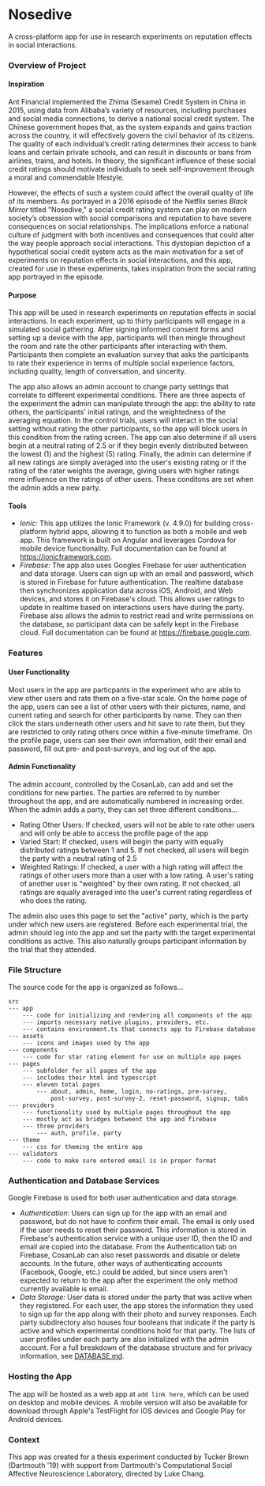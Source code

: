 # Nosedive
A cross-platform app for use in research experiments on reputation effects in social interactions.

### Overview of Project
#### Inspiration
Ant Financial implemented the Zhima (Sesame) Credit System in China in 2015, using data from Alibaba’s variety of resources, including purchases and social media connections, to derive a national social credit system. The Chinese government hopes that, as the system expands and gains traction across the country, it will effectively govern the civil behavior of its citizens. The quality of each individual’s credit rating determines their access to bank loans and certain private schools, and can result in discounts or bans from airlines, trains, and hotels. In theory, the significant influence of these social credit ratings should motivate individuals to seek self-improvement through a moral and commendable lifestyle. 

However, the effects of such a system could affect the overall quality of life of its members. As portrayed in a 2016 episode of the Netflix series *Black Mirror* titled "Nosedive," a  social credit rating system can play on modern society’s obsession with social comparisons and reputation to have severe consequences on social relationships. The implications enforce a national culture of judgment with both incentives and consequences that could alter the way people approach social interactions. This dystopian depiction of a hypothetical social credit system acts as the main motivation for a set of experiments on reputation effects in social interactions, and this app, created for use in these experiments, takes inspiration from the social rating app portrayed in the episode. 

#### Purpose
This app will be used in research experiments on reputation effects in social interactions. In each experiment, up to thirty participants will engage in a simulated social gathering. After signing informed consent forms and setting up a device with the app, participants will then mingle throughout the room and rate the other participants after interacting with them. Participants then complete an evaluation survey that asks the participants to rate their experience in terms of multiple social experience factors, including quality, length of conversation, and sincerity.

The app also allows an admin account to change party settings that correlate to different experimental conditions. There are three aspects of the experiment the admin can manipulate through the app: the ability to rate others, the participants' initial ratings, and the weightedness of the averaging equation. In the control trials, users will interact in the social setting without rating the other participants, so the app will block users in this condition from the rating screen. The app can also determine if all users begin at a neutral rating of 2.5 or if they begin evenly distributed between the lowest (1) and the highest (5) rating. Finally, the admin can determine if all new ratings are simply averaged into the user's existing rating or if the rating of the rater weights the average, giving users with higher ratings more influence on the ratings of other users. These conditons are set when the admin adds a new party.

#### Tools
- *Ionic:* This app utilizes the Ionic Framework (v. 4.9.0) for building cross-platform hybrid apps, allowing it to function as both a mobile and web app. This framework is built on Angular and leverages Cordova for mobile device functionality. Full documentation can be found at https://ionicframework.com.
- *Firebase:* The app also uses Googles Firebase for user authentication and data storage. Users can sign up with an email and password, which is stored in Firebase for future authentication. The realtime database then synchronizes application data across iOS, Android, and Web devices, and stores it on Firebase's cloud. This allows user ratings to update in realtime based on interactions users have during the party. Firebase also allows the admin to restrict read and write permissions on the database, so participant data can be safely kept in the Firebase cloud. Full documentation can be found at https://firebase.google.com.


### Features
#### User Functionality
Most users in the app are particpants in the experiment who are able to view other users and rate them on a five-star scale. On the home page of the app, users can see a list of other users with their pictures, name, and current rating and search for other participants by name. They can then click the stars underneath other users and hit save to rate them, but they are restricted to only rating others once within a five-minute timeframe. On the profile page, users can see their own information, edit their email and password, fill out pre- and post-surveys, and log out of the app. 

#### Admin Functionality
The admin account, controlled by the CosanLab, can add and set the conditions for new parties. The parties are referred to by number throughout the app, and are automatically numbered in increasing order. When the admin adds a party, they can set three different conditions...
- Rating Other Users: If checked, users will not be able to rate other users and will only be able to access the profile         page of the app
- Varied Start: If checked, users will begin the party with equally distributed ratings between 1 and 5. If not checked, all users will begin the party with a neutral rating of 2.5
- Weighted Ratings: If checked, a user with a high rating will affect the ratings of other users more than a user with a low rating. A user's rating of another user is "weighted" by their own rating. If not checked, all ratings are equally averaged into the user's current rating regardless of who does the rating.

The admin also uses this page to set the "active" party, which is the party under which new users are registered. Before each experimental trial, the admin should log into the app and set the party with the target experimental conditions as active. This also naturally groups participant information by the trial that they attended.  


### File Structure
The source code for the app is organized as follows...
```
src
--- app
    --- code for initializing and rendering all components of the app
    --- imports necessary native plugins, providers, etc.
    --- contains environment.ts that connects app to Firebase database
--- assets
    --- icons and images used by the app
--- components
    --- code for star rating element for use on multiple app pages
--- pages
    --- subfolder for all pages of the app
    --- includes their html and typescript 
    --- eleven total pages 
        --- about, admin, home, login, no-ratings, pre-survey, 
            post-survey, post-survey-2, reset-password, signup, tabs
--- providers
    --- functionality used by multiple pages throughout the app
    --- mostly act as bridges betweent the app and firebase
    --- three providers
        --- auth, profile, party
--- theme
    --- css for theming the entire app
--- validators
    --- code to make sure entered email is in proper format
```

### Authentication and Database Services
Google Firebase is used for both user authentication and data storage. 
- *Authentication:* Users can sign up for the app with an email and password, but do not have to confirm their email. The email is only used if the user needs to reset their password. This information is stored in Firebase's authentication service with a unique user ID, then the ID and email are copied into the database. From the Authentication tab on Firebase, CosanLab can also reset passwords and disable or delete accounts. In the future, other ways of authenticating accounts (Facebook, Google, etc.) could be added, but since users aren't expected to return to the app after the experiment the only method currently available is email.
- *Data Storage:* User data is stored under the party that was active when they registered. For each user, the app stores the information they used to sign up for the app along with their photo and survey responses. Each party subdirectory also houses four booleans that indicate if the party is active and which experimental conditions hold for that party. The lists of user profiles under each party are also initialized with the admin account. For a full breakdown of the database structure and for privacy information, see [DATABASE.md](https://github.com/emmalangfitt/Nosedive/blob/master/DATABASE.md).

### Hosting the App
The app will be hosted as a web app at `add link here`, which can be used on desktop and mobile devices. A mobile version will also be available for download through Apple's TestFlight for iOS devices and Google Play for Android devices. 

### Context
This app was created for a thesis experiment conducted by Tucker Brown (Dartmouth '19) with support from Dartmouth's Computational Social Affective Neuroscience Laboratory, directed by Luke Chang.
